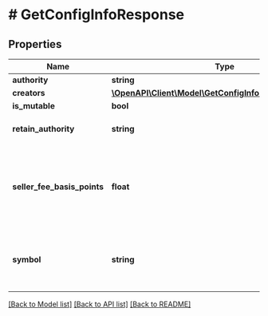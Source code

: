 # # GetConfigInfoResponse

## Properties

Name | Type | Description | Notes
------------ | ------------- | ------------- | -------------
**authority** | **string** |  | [optional]
**creators** | [**\OpenAPI\Client\Model\GetConfigInfoResponseCreators[]**](GetConfigInfoResponseCreators.md) |  | [optional]
**is_mutable** | **bool** |  | [optional]
**retain_authority** | **string** | A public key address | [optional]
**seller_fee_basis_points** | **float** | The fee of each sale the creators receive. 100 basis points &#x3D; 1% | [optional]
**symbol** | **string** | The symbol of the candy machine NFT colletion | [optional]

[[Back to Model list]](../../README.md#models) [[Back to API list]](../../README.md#endpoints) [[Back to README]](../../README.md)
